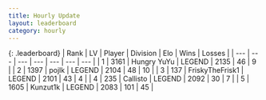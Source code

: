 ```yaml
---
title: Hourly Update
layout: leaderboard
category: hourly
---
```


{: .leaderboard}
| Rank | LV | Player | Division | Elo | Wins | Losses |
| --- | --- | --- | --- | --- | --- | --- |
| <span data-change="0">1</span> | 3161 | <span title="ID: 164871">Hungry YuYu</span> | LEGEND | <span data-change="0">2135</span> | <span data-change="0">46</span> | <span data-change="0">9</span> |
| <span data-change="0">2</span> | 1397 | <span title="ID: 4783">pojlk</span> | LEGEND | <span data-change="0">2104</span> | <span data-change="0">48</span> | <span data-change="0">10</span> |
| <span data-change="0">3</span> | 137 | <span title="ID: 196788">FriskyTheFrisk1</span> | LEGEND | <span data-change="0">2101</span> | <span data-change="0">43</span> | <span data-change="0">4</span> |
| <span data-change="0">4</span> | 235 | <span title="ID: 619928">Callisto</span> | LEGEND | <span data-change="0">2092</span> | <span data-change="0">30</span> | <span data-change="0">7</span> |
| <span data-change="0">5</span> | 1605 | <span title="ID: 392407">Kunzut1k</span> | LEGEND | <span data-change="0">2083</span> | <span data-change="0">101</span> | <span data-change="0">45</span> |